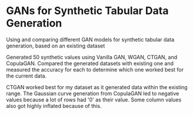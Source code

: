 # GANs for Synthetic Tabular Data Generation
Using and comparing different GAN models for synthetic tabular data generation, based on an existing dataset

Generated 50 synthetic values using Vanilla GAN, WGAN, CTGAN, and CopulaGAN.
Compared the generated datasets with existing one and measured the accuracy for each to determine which one worked best for the current data. 

CTGAN worked best for my dataset as it generated data within the existing range. The Gaussian curve generation from CopulaGAN led to negative values because a lot of rows had '0' as their value.
Some column values also got highly inflated because of this. 
